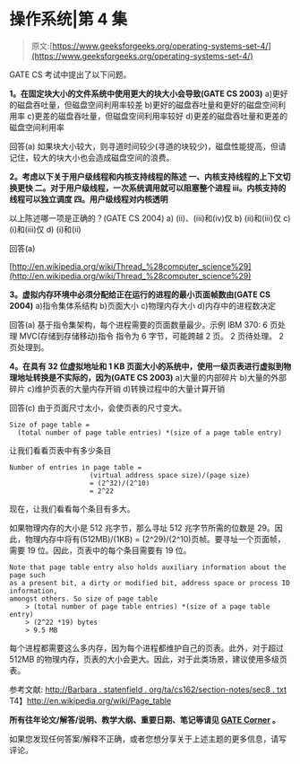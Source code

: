 # 操作系统|第 4 集

> 原文:[https://www.geeksforgeeks.org/operating-systems-set-4/](https://www.geeksforgeeks.org/operating-systems-set-4/)

GATE CS 考试中提出了以下问题。

**1。在固定块大小的文件系统中使用更大的块大小会导致(GATE CS 2003)**
a)更好的磁盘吞吐量，但磁盘空间利用率较差
b)更好的磁盘吞吐量和更好的磁盘空间利用率
c)更差的磁盘吞吐量，但磁盘空间利用率较好
d)更差的磁盘吞吐量和更差的磁盘空间利用率

回答(a)
如果块大小较大，则寻道时间较少(寻道的块较少)，磁盘性能提高，但请记住，较大的块大小也会造成磁盘空间的浪费。

**2。考虑以下关于用户级线程和内核支持线程的陈述
一、内核支持线程的上下文切换更快
二。对于用户级线程，一次系统调用就可以阻塞整个进程
iii。内核支持的线程可以独立调度
四。用户级线程对内核透明**

以上陈述哪一项是正确的？(GATE CS 2004)
a) (ii)、(iii)和(iv)仅
b) (ii)和(iii)仅
c) (i)和(iii)仅
d) (i)和(ii)

回答(a)

[http://en.wikipedia.org/wiki/Thread_%28computer_science%29](http://en.wikipedia.org/wiki/Thread_%28computer_science%29)

 **3。虚拟内存环境中必须分配给正在运行的进程的最小页面帧数由(GATE CS 2004)**
a)指令集体系结构
b)页面大小
c)物理内存大小
d)内存中的进程数决定

回答(a)
基于指令集架构，每个进程需要的页面数量最少。示例 IBM 370: 6 页处理 MVC(存储到存储移动)指令
指令为 6 字节，可能跨越 2 页。
2 页待处理。
2 页处理到。

**4。在具有 32 位虚拟地址和 1 KB 页面大小的系统中，使用一级页表进行虚拟到物理地址转换是不实际的，因为(GATE CS 2003)**
a)大量的内部碎片
b)大量的外部碎片
c)维护页表的大量内存开销
d)转换过程中的大量计算开销

回答(c)
由于页面尺寸太小，会使页表的尺寸变大。

```
Size of page table =
  (total number of page table entries) *(size of a page table entry)

```

让我们看看页表中有多少条目

```
Number of entries in page table =
                    (virtual address space size)/(page size)
                    = (2^32)/(2^10) 
                    = 2^22

```

现在，让我们看看每个条目有多大。

如果物理内存的大小是 512 兆字节，那么寻址 512 兆字节所需的位数是 29。因此，物理内存中将有(512MB)/(1KB) = (2^29)/(2^10)页帧。要寻址一个页面帧，需要 19 位。因此，页表中的每个条目需要有 19 位。

```
Note that page table entry also holds auxiliary information about the page such 
as a present bit, a dirty or modified bit, address space or process ID information, 
amongst others. So size of page table 
    > (total number of page table entries) *(size of a page table entry)
    > (2^22 *19) bytes
    > 9.5 MB

```

每个进程都需要这么多内存，因为每个进程都维护自己的页表。此外，对于超过 512MB 的物理内存，页表的大小会更大。因此，对于此类场景，建议使用多级页表。

参考文献:
[http://Barbara . statenfield . org/ta/cs162/section-notes/sec8 . txt](http://barbara.stattenfield.org/ta/cs162/section-notes/sec8.txt)
T4】http://en.wikipedia.org/wiki/Page_table

**所有往年论文/解答/说明、教学大纲、重要日期、笔记等请见 [GATE Corner](http://geeksquiz.com/gate-corner-2/) 。**

如果您发现任何答案/解释不正确，或者您想分享关于上述主题的更多信息，请写评论。